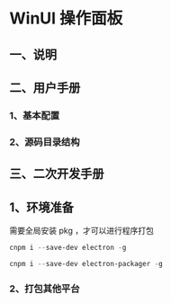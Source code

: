 # WinUI 操作面板



## 一、说明



## 二、用户手册

### 1、基本配置



### 2、源码目录结构



## 三、二次开发手册



## 1、环境准备

需要全局安装 pkg ，才可以进行程序打包

```powershell
cnpm i --save-dev electron -g

cnpm i --save-dev electron-packager -g
```



### 2、打包其他平台















